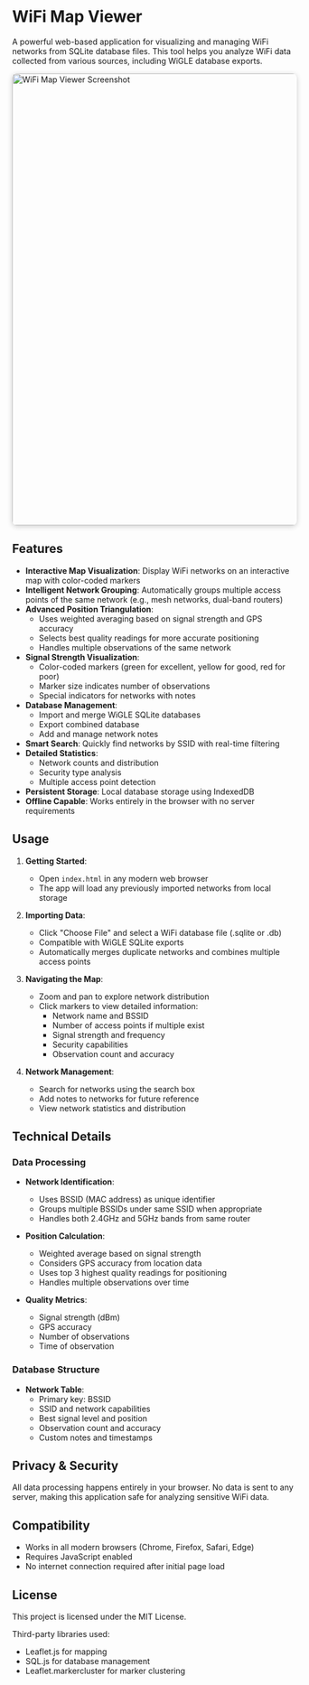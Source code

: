 # WiFi Map Viewer

A powerful web-based application for visualizing and managing WiFi networks from SQLite database files. This tool helps you analyze WiFi data collected from various sources, including WiGLE database exports.

<img src="screenshot.avif" alt="WiFi Map Viewer Screenshot" width="800" style="max-width: 100%; border-radius: 8px; box-shadow: 0 2px 10px rgba(0,0,0,0.2);">

## Features

- **Interactive Map Visualization**: Display WiFi networks on an interactive map with color-coded markers
- **Intelligent Network Grouping**: Automatically groups multiple access points of the same network (e.g., mesh networks, dual-band routers)
- **Advanced Position Triangulation**: 
  - Uses weighted averaging based on signal strength and GPS accuracy
  - Selects best quality readings for more accurate positioning
  - Handles multiple observations of the same network
- **Signal Strength Visualization**: 
  - Color-coded markers (green for excellent, yellow for good, red for poor)
  - Marker size indicates number of observations
  - Special indicators for networks with notes
- **Database Management**: 
  - Import and merge WiGLE SQLite databases
  - Export combined database
  - Add and manage network notes
- **Smart Search**: Quickly find networks by SSID with real-time filtering
- **Detailed Statistics**: 
  - Network counts and distribution
  - Security type analysis
  - Multiple access point detection
- **Persistent Storage**: Local database storage using IndexedDB
- **Offline Capable**: Works entirely in the browser with no server requirements

## Usage

1. **Getting Started**:
   - Open `index.html` in any modern web browser
   - The app will load any previously imported networks from local storage

2. **Importing Data**:
   - Click "Choose File" and select a WiFi database file (.sqlite or .db)
   - Compatible with WiGLE SQLite exports
   - Automatically merges duplicate networks and combines multiple access points

3. **Navigating the Map**:
   - Zoom and pan to explore network distribution
   - Click markers to view detailed information:
     - Network name and BSSID
     - Number of access points if multiple exist
     - Signal strength and frequency
     - Security capabilities
     - Observation count and accuracy

4. **Network Management**:
   - Search for networks using the search box
   - Add notes to networks for future reference
   - View network statistics and distribution

## Technical Details

### Data Processing

- **Network Identification**:
  - Uses BSSID (MAC address) as unique identifier
  - Groups multiple BSSIDs under same SSID when appropriate
  - Handles both 2.4GHz and 5GHz bands from same router

- **Position Calculation**:
  - Weighted average based on signal strength
  - Considers GPS accuracy from location data
  - Uses top 3 highest quality readings for positioning
  - Handles multiple observations over time

- **Quality Metrics**:
  - Signal strength (dBm)
  - GPS accuracy
  - Number of observations
  - Time of observation

### Database Structure

- **Network Table**:
  - Primary key: BSSID
  - SSID and network capabilities
  - Best signal level and position
  - Observation count and accuracy
  - Custom notes and timestamps

## Privacy & Security

All data processing happens entirely in your browser. No data is sent to any server, making this application safe for analyzing sensitive WiFi data.

## Compatibility

- Works in all modern browsers (Chrome, Firefox, Safari, Edge)
- Requires JavaScript enabled
- No internet connection required after initial page load

## License

This project is licensed under the MIT License.

Third-party libraries used:
- Leaflet.js for mapping
- SQL.js for database management
- Leaflet.markercluster for marker clustering
